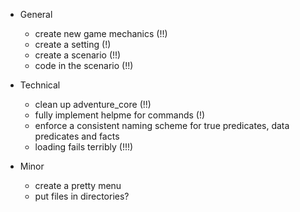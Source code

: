 * General
  * create new game mechanics (!!)
  * create a setting (!)
  * create a scenario (!!)
  * code in the scenario (!!)

* Technical
  * clean up adventure_core (!!)
  * fully implement helpme for commands (!)
  * enforce a consistent naming scheme for true predicates, data predicates and facts
  * loading fails terribly (!!!)

* Minor
  * create a pretty menu
  * put files in directories?
